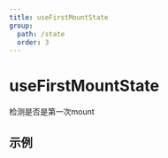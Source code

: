 ```yaml
---
title: useFirstMountState
group:
  path: /state
  order: 3
---
```


# useFirstMountState

检测是否是第一次mount

## 示例

<code src="./useFirstMountState.demo.tsx" />


